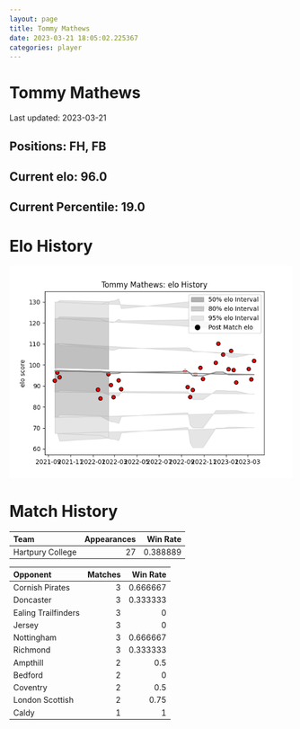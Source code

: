 ```yaml
---  
layout: page  
title: Tommy Mathews  
date: 2023-03-21 18:05:02.225367  
categories: player  
---
```

# Tommy Mathews


Last updated: 2023-03-21
## Positions: FH, FB

## Current elo: 96.0

## Current Percentile: 19.0

# Elo History


![elo history](history_TommyMathews.png)
# Match History


| Team             |   Appearances |   Win Rate |
|:-----------------|--------------:|-----------:|
| Hartpury College |            27 |   0.388889 |

| Opponent            |   Matches |   Win Rate |
|:--------------------|----------:|-----------:|
| Cornish Pirates     |         3 |   0.666667 |
| Doncaster           |         3 |   0.333333 |
| Ealing Trailfinders |         3 |   0        |
| Jersey              |         3 |   0        |
| Nottingham          |         3 |   0.666667 |
| Richmond            |         3 |   0.333333 |
| Ampthill            |         2 |   0.5      |
| Bedford             |         2 |   0        |
| Coventry            |         2 |   0.5      |
| London Scottish     |         2 |   0.75     |
| Caldy               |         1 |   1        |